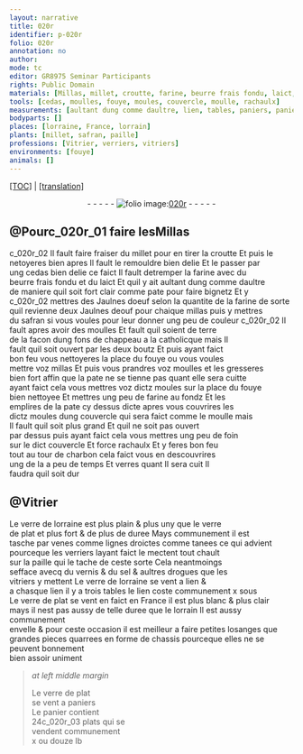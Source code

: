 ```yaml
---
layout: narrative
title: 020r
identifier: p-020r
folio: 020r
annotation: no
author:
mode: tc
editor: GR8975 Seminar Participants
rights: Public Domain
materials: [Millas, millet, croutte, farine, beurre frais fondu, laict, pate pour faire bignetz, Jaulnes doeuf, Jaulnes deouf, millas, safran, terre, pate, foin, verre de lorraine, verre de plat, paille, vernis, sel, drogues]
tools: [cedas, moulles, fouye, moules, couvercle, moulle, rachaulx]
measurements: [aultant dung comme daultre, lien, tables, paniers, panier, plats]
bodyparts: []
places: [lorraine, France, lorrain]
plants: [millet, safran, paille]
professions: [Vitrier, verriers, vitriers]
environments: [fouye]
animals: []
---
```


 <p><a href="{{ site.baseurl }}/diplomatic/">[TOC]</a> | <a href="{{ site.baseurl }}/texts/p-020r_tl/" target="_blank">[translation]</a></p><div class="folio" align="center">- - - - - <a href="http://gallica.bnf.fr/ark:/12148/btv1b10500001g/f45.image" target="_blank"><img src="https://cu-mkp.github.io/2017-workshop-edition/assets/photo-icon.png" alt="folio image: " style="display:inline-block; margin-bottom:-3px;"/>020r</a> - - - - - </div>  
  

## @Pourc_020r_01 faire les<span class="m">Millas</span>

c_020r_02 
 Il fault faire fraiser du <span class="m"><span class="pa">millet</span></span> po<span class="exp">ur</span> en tirer la <span class="m">croutte</span> Et puis le<br/> netoyeres bien apres Il fault le remouldre bien delie Et le passer par<br/> ung <span class="tl">cedas</span> bien delie ce faict Il fault detremper la <span class="m">farine</span> avec du<br/> <span class="m">beurre frais fondu</span> et du <span class="m">laict</span> Et quil y ait <span class="ms">aultant dung comme daultre</span><br/> de maniere quil soit fort clair comme <span class="m">pate po<span class="exp">ur</span> faire bignetz</span> Et y<br/>c_020r_02 mettres des <span class="m">Jaulnes doeuf</span> selon la quantite de la <span class="m">farine</span> de sorte<br/> quil revienne deux <span class="m">Jaulnes deouf</span> po<span class="exp">ur</span> chaique <span class="m">millas</span> puis y mettres<br/> du <span class="m"><span class="pa">safran</span></span> si vous voules po<span class="exp">ur</span> leur donner ung peu de couleur
c_020r_02 
 Il fault apres avoir des <span class="tl">moulles</span> Et fault quil soient de <span class="m">terre</span><br/> de la facon dung fons de chappeau a la catholicque mais Il<br/> fault quil soit ouvert par les deux boutz Et puis ayant faict<br/> bon feu vous nettoyeres la place du <span class="tl"><span class="env">fouye</span></span> ou vous voules<br/> mettre voz <span class="m">millas</span> Et puis vous prandres voz <span class="tl">moulles</span> et les gresseres<br/> bien fort affin que la <span class="m">pate</span> ne se tienne pas quant elle sera cuitte<br/> ayant faict cela vous mettres voz d<span class="exp">ictz</span> <span class="tl">moules</span> sur la place du <span class="tl"><span class="env">fouye</span></span><br/> bien nettoyee Et mettres ung peu de <span class="m">farine</span> au fondz Et les<br/> emplires de la <span class="m">pate</span> cy dessus dicte apres vous couvrires les<br/> dictz <span class="tl">moules</span> dung <span class="tl">couvercle</span> qui sera faict comme le <span class="tl">moulle</span> mais<br/> Il fault quil soit plus grand Et quil ne soit pas ouvert<br/> par dessus puis ayant faict cela vous mettres ung peu de <span class="m">foin</span><br/> sur le d<span class="exp">ict</span> <span class="tl">couvercle</span> Et force <span class="tl">rachaulx</span> Et y feres bon feu<br/> tout au tour de charbon cela faict vous en descouvrires<br/> ung de la a peu de temps Et verres quant Il sera cuit Il<br/> faudra quil soit dur
 
 
  

## @<span class="pro">Vitrier</span>

 
 Le <span class="m">verre de <span class="pl">lorraine</span></span> est plus plain & plus uny que le <span class="m">verre<br/> de plat</span> et plus fort & de plus de duree Mays co<span class="exp">mmun</span>ement il est<br/> tasche par venes co<span class="exp">mm</span>e lignes droictes co<span class="exp">mm</span>e tanees ce qui advient<br/> pourceque les <span class="pro">verriers</span> layant faict le mectent tout chault<br/> sur la <span class="m"><span class="pa">paille</span></span> qui le tache de ceste sorte Cela neantmoings<br/> sefface avecq du <span class="m">vernis</span> & du <span class="m">sel</span> & aultres <span class="m">drogues</span> que les<br/> <span class="pro">vitriers</span> y mettent Le <span class="m">verre de <span class="pl">lorraine</span></span> se vent a <span class="ms">lien</span> &<br/> a chasque <span class="ms">lien</span> il y a trois <span class="ms">tables</span> le <span class="ms">lien</span> coste co<span class="exp">mmun</span>ement x <span class="cn">s<span class="exp">ous</span></span><br/> Le <span class="m">verre de plat</span> se <span class="del">vent en</span> faict en <span class="pl">France</span> il est plus blanc & plus clair<br/> mays il nest pas aussy de telle duree que le <span class="pl">lorrain</span> Il est aussy co<span class="exp">mmun</span>ement<br/> envelle & pour ceste occasion il est meilleur a faire petites losanges que<br/> grandes pieces quarrees en forme de chassis pourceque elles ne se peuvent bonnem<span class="exp">ent</span><br/> bien assoir uniment
 
> *at left middle margin*
> 
> 
>   Le <span class="m">verre de plat</span><br/> se vent a <span class="ms">paniers</span><br/> Le <span class="ms">panier</span> contient<br/> 24c_020r_03 <span class="ms">plats</span> qui se<br/> vendent communem<span class="exp">ent</span><br/> x ou douze <span class="cn">lb</span>
 
 